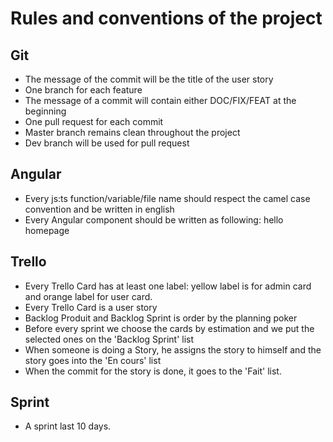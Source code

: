 # Rules and conventions of the project 

## Git 

- The message of the commit will be the title of the user story 
- One branch for each feature
- The message of a commit will contain either DOC/FIX/FEAT at the beginning
- One pull request for each commit 
- Master branch remains clean throughout the project
- Dev branch will be used for pull request    

## Angular 

- Every js:ts function/variable/file name should respect the camel case convention and be written in english
- Every Angular component should be written as following: 
        hello
        homepage
           
## Trello

- Every Trello Card has at least one label: yellow label is for admin card and orange label for user card.
- Every Trello Card is a user story
- Backlog Produit and Backlog Sprint is order by the planning poker
- Before every sprint we choose the cards by estimation and we put the selected ones on the 'Backlog Sprint' list
- When someone is doing a Story, he assigns the story to himself and the story goes into the 'En cours' list
- When the commit for the story is done, it goes to the 'Fait' list.


## Sprint

- A sprint last 10 days.